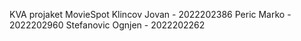 KVA projaket MovieSpot
Klincov Jovan - 2022202386
Peric Marko - 2022202960
Stefanovic Ognjen - 2022202262
